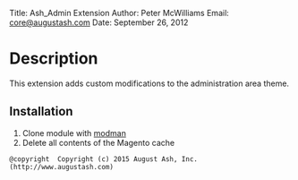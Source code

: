 Title:  Ash_Admin Extension
Author: Peter McWilliams
Email:  core@augustash.com
Date:   September 26, 2012

# Description

This extension adds custom modifications to the administration area theme.

Installation
------------

1. Clone module with [modman](https://github.com/colinmollenhour/modman)
2. Delete all contents of the Magento cache

```
@copyright  Copyright (c) 2015 August Ash, Inc. (http://www.augustash.com)
```
